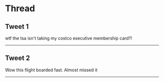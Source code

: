 # Thread

## Tweet 1

wtf the tsa isn't taking my costco executive membership card?!

---

## Tweet 2

Wow this flight boarded fast. Almost missed it

---

